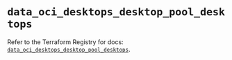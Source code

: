 # `data_oci_desktops_desktop_pool_desktops`

Refer to the Terraform Registry for docs: [`data_oci_desktops_desktop_pool_desktops`](https://registry.terraform.io/providers/oracle/oci/7.19.0/docs/data-sources/desktops_desktop_pool_desktops).
